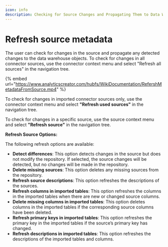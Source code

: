 ```yaml
---
icon: info
description: Checking for Source Changes and Propagating Them to Data Warehouse Objects
---
```


# Refresh source metadata

The user can check for changes in the source and propagate any detected changes to the data warehouse objects. To check for changes in all connector sources, use the connector context menu and select "Refresh all sources" in the navigation tree.



{% embed url="https://www.analyticscreator.com/hubfs/WikiDocumentation/RefershMetadataFromSource.mp4" %}

To check for changes in imported connector sources only, use the connector context menu and select **"Refresh used sources"** in the navigation tree.

To check for changes in a specific source, use the source context menu and select **"Refresh source"** in the navigation tree.

**Refresh Source Options:**

The following refresh options are available:

* **Detect differences**: This option detects changes in the source but does not modify the repository. If selected, the source changes will be detected, but no changes will be made in the repository.
* **Delete missing sources**: This option deletes any missing sources from the repository.
* **Refresh source descriptions**: This option refreshes the descriptions of the sources.
* **Refresh columns in imported tables**: This option refreshes the columns in the imported tables when there are new or changed source columns.
* **Delete missing columns in imported tables**: This option deletes columns in the imported tables if the corresponding source columns have been deleted.
* **Refresh primary keys in imported tables**: This option refreshes the primary key in the imported tables if the source’s primary key has changed.
* **Refresh descriptions in imported tables**: This option refreshes the descriptions of the imported tables and columns.
